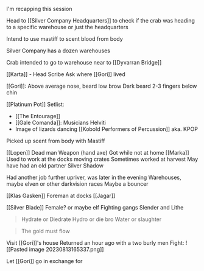 I'm recapping this session

Head to [[Silver Company Headquarters]] to check if the crab was heading to a specific warehouse or just the headquarters

Intend to use mastiff to scent blood from body

Silver Company has a dozen warehouses

Crab intended to go to warehouse near to [[Dyvarran Bridge]] 

[[Karta]] - Head Scribe
	Ask where [[Gori]] lived

[[Gori]]:
Above average nose, beard
low brow
Dark beard 2-3 fingers below chin



[[Platinum Pot]] Setlist:
- [[The Entourage]]
- [[Gale Comanda]]:
	Musicians
	Helviti
- Image of lizards dancing
	[[Kobold Performers of Percussion]] aka. KPOP

Picked up scent from body with Mastiff

[[Lopen]]
	Dead man
	Weapon (hand axe)
	Got while not at home
	[[Marka]] 
	Used to work at the docks moving crates
	Sometimes worked at harvest
	May have had an old partner
	Silver Shadow

Had another job further upriver, was later in the evening
Warehouses, maybe elven or other darkvision races
Maybe a bouncer 

[[Klas Gasken]]
	Foreman at docks
	[[Jagar]]

[[Silver Blade]]
	Female? or maybe elf
	Fighting gangs
	Slender and Lithe

> Hydrate or Diedrate
> Hydro or die bro
> Water or slaughter

> The gold must flow

Visit [[Gori]]'s house 
Returned an hour ago with a two burly men
Fight:
![[Pasted image 20230813165337.png]]

Let [[Gori]] go in exchange for 

